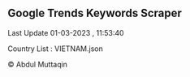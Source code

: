 

## Google Trends Keywords Scraper 
 
Last Update 01-03-2023 , 11:53:40

Country List :
VIETNAM.json



© Abdul Muttaqin 
